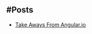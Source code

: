 ## #Posts

- [Take Aways From Angular.io](https://mehul-yewale.github.io/take-aways-from-angular-io/)
